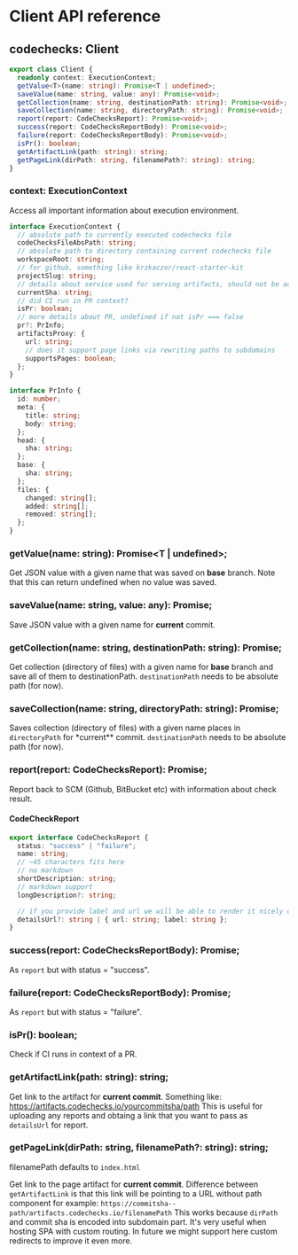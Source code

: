 # Client API reference

## codechecks: Client

```typescript
export class Client {
  readonly context: ExecutionContext;
  getValue<T>(name: string): Promise<T | undefined>;
  saveValue(name: string, value: any): Promise<void>;
  getCollection(name: string, destinationPath: string): Promise<void>;
  saveCollection(name: string, directoryPath: string): Promise<void>;
  report(report: CodeChecksReport): Promise<void>;
  success(report: CodeChecksReportBody): Promise<void>;
  failure(report: CodeChecksReportBody): Promise<void>;
  isPr(): boolean;
  getArtifactLink(path: string): string;
  getPageLink(dirPath: string, filenamePath?: string): string;
}
```

### context: ExecutionContext

Access all important information about execution environment.

```typescript
interface ExecutionContext {
  // absolute path to currently executed codechecks file
  codeChecksFileAbsPath: string;
  // absolute path to directory containing current codechecks file
  workspaceRoot: string;
  // for github, something like krzkaczor/react-starter-kit
  projectSlug: string;
  // details about service used for serving artifacts, should not be accessed directly but rather through getArtifactLink and getPageLink function of a client
  currentSha: string;
  // did CI run in PR context?
  isPr: boolean;
  // more details about PR, undefined if not isPr === false
  pr?: PrInfo;
  artifactsProxy: {
    url: string;
    // does it support page links via rewriting paths to subdomains
    supportsPages: boolean;
  };
}
```

```typescript
interface PrInfo {
  id: number;
  meta: {
    title: string;
    body: string;
  };
  head: {
    sha: string;
  };
  base: {
    sha: string;
  };
  files: {
    changed: string[];
    added: string[];
    removed: string[];
  };
}
```

### getValue<T>(name: string): Promise<T | undefined>;

Get JSON value with a given name that was saved on **base** branch. Note that this can return
undefined when no value was saved.

### saveValue(name: string, value: any): Promise<void>;

Save JSON value with a given name for **current** commit.

### getCollection(name: string, destinationPath: string): Promise<void>;

Get collection (directory of files) with a given name for **base** branch and save all of them to
destinationPath. `destinationPath` needs to be absolute path (for now).

### saveCollection(name: string, directoryPath: string): Promise<void>;

Saves collection (directory of files) with a given name places in `directoryPath` for \*current\*\*
commit. `destinationPath` needs to be absolute path (for now).

### report(report: CodeChecksReport): Promise<void>;

Report back to SCM (Github, BitBucket etc) with information about check result.

#### CodeCheckReport

```typescript
export interface CodeChecksReport {
  status: "success" | "failure";
  name: string;
  // ~45 characters fits here
  // no markdown
  shortDescription: string;
  // markdown support
  longDescription?: string;

  // if you provide label and url we will be able to render it nicely on github's checks page
  detailsUrl?: string | { url: string; label: string };
}
```

### success(report: CodeChecksReportBody): Promise<void>;

As `report` but with status = "success".

### failure(report: CodeChecksReportBody): Promise<void>;

As `report` but with status = "failure".

### isPr(): boolean;

Check if CI runs in context of a PR.

### getArtifactLink(path: string): string;

Get link to the artifact for **current commit**. Something like:
https://artifacts.codechecks.io/yourcommitsha/path This is useful for uploading any reports and
obtaing a link that you want to pass as `detailsUrl` for report.

### getPageLink(dirPath: string, filenamePath?: string): string;

filenamePath defaults to `index.html`

Get link to the page artifact for **current commit**. Difference between `getArtifactLink` is that
this link will be pointing to a URL without path component for example:
`https://commitsha--path/artifacts.codechecks.io/filenamePath` This works because `dirPath` and
commit sha is encoded into subdomain part. It's very useful when hosting SPA with custom routing. In
future we might support here custom redirects to improve it even more.
